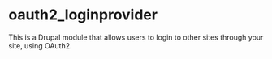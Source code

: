 oauth2_loginprovider
====================

This is a Drupal module that allows users to login to other sites through your site, using OAuth2.
